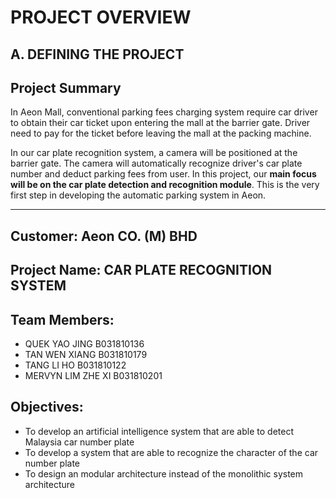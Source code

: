 # PROJECT OVERVIEW

## A. DEFINING THE PROJECT
##  Project Summary
In Aeon Mall, conventional parking fees charging system require car driver to obtain their car ticket upon entering the mall at the barrier gate. Driver need to pay for the ticket before leaving the mall at the packing machine. 

In our car plate recognition system, a camera will be positioned at the barrier gate. The camera will automatically recognize driver's car plate number and deduct parking fees from user. In this project, our **main focus will be on the car plate detection and recognition module**. This is the very first step in developing the automatic parking system in Aeon. 

---------------------------------------------

## Customer: Aeon CO. (M) BHD 

## Project Name: CAR PLATE RECOGNITION SYSTEM

## Team Members: 
+ QUEK YAO JING B031810136
+ TAN WEN XIANG B031810179
+ TANG LI HO B031810122
+ MERVYN LIM ZHE XI B031810201

## Objectives:
+ To develop an artificial intelligence system that are able to detect Malaysia car number plate
+ To develop a system that are able to recognize the character of the car number plate
+ To design an modular architecture instead of the monolithic system architecture

